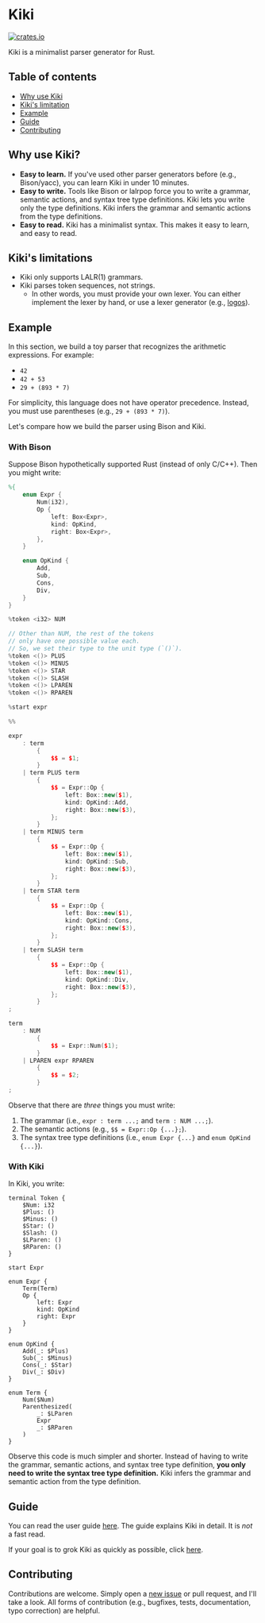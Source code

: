 # Kiki

[![crates.io](https://img.shields.io/crates/v/kiki.svg)](https://crates.io/crates/kiki)

Kiki is a minimalist parser generator for Rust.

## Table of contents

- [Why use Kiki](#why-use-kiki)
- [Kiki's limitation](#kikis-limitations)
- [Example](#example)
- [Guide](#guide)
- [Contributing](#contributing)

## Why use Kiki?

- **Easy to learn.**
  If you've used other parser generators before (e.g., Bison/yacc),
  you can learn Kiki in under 10 minutes.
- **Easy to write.**
  Tools like Bison or lalrpop force you to write
  a grammar, semantic actions, and syntax tree type definitions.
  Kiki lets you write only the type definitions.
  Kiki infers the grammar and semantic actions from the
  type definitions.
- **Easy to read.**
  Kiki has a minimalist syntax.
  This makes it easy to learn, and easy to read.

## Kiki's limitations

- Kiki only supports LALR(1) grammars.
- Kiki parses token sequences, not strings.
  - In other words, you must provide your own lexer.
    You can either implement the lexer by hand,
    or use a lexer generator (e.g., [logos](https://crates.io/crates/logos)).

## Example

In this section, we build a toy parser that
recognizes the arithmetic expressions.
For example:

- `42`
- `42 + 53`
- `29 + (893 * 7)`

For simplicity, this language does not have operator precedence.
Instead, you must use parentheses (e.g., `29 + (893 * 7)`).

Let's compare how we build the parser using Bison and Kiki.

### With Bison

Suppose Bison hypothetically supported Rust (instead of only C/C++).
Then you might write:

```yacc
%{
    enum Expr {
        Num(i32),
        Op {
            left: Box<Expr>,
            kind: OpKind,
            right: Box<Expr>,
        },
    }

    enum OpKind {
        Add,
        Sub,
        Cons,
        Div,
    }
}

%token <i32> NUM

// Other than NUM, the rest of the tokens
// only have one possible value each.
// So, we set their type to the unit type (`()`).
%token <()> PLUS
%token <()> MINUS
%token <()> STAR
%token <()> SLASH
%token <()> LPAREN
%token <()> RPAREN

%start expr

%%

expr
    : term
        {
            $$ = $1;
        }
    | term PLUS term
        {
            $$ = Expr::Op {
                left: Box::new($1),
                kind: OpKind::Add,
                right: Box::new($3),
            };
        }
    | term MINUS term
        {
            $$ = Expr::Op {
                left: Box::new($1),
                kind: OpKind::Sub,
                right: Box::new($3),
            };
        }
    | term STAR term
        {
            $$ = Expr::Op {
                left: Box::new($1),
                kind: OpKind::Cons,
                right: Box::new($3),
            };
        }
    | term SLASH term
        {
            $$ = Expr::Op {
                left: Box::new($1),
                kind: OpKind::Div,
                right: Box::new($3),
            };
        }
;

term
    : NUM
        {
            $$ = Expr::Num($1);
        }
    | LPAREN expr RPAREN
        {
            $$ = $2;
        }
;
```

Observe that there are _three_ things you must write:

1. The grammar (i.e., `expr : term ...;` and `term : NUM ...;`).
2. The semantic actions (e.g., `$$ = Expr::Op {...};`).
3. The syntax tree type definitions (i.e., `enum Expr {...}` and `enum OpKind {...}`).

### With Kiki

In Kiki, you write:

```kiki
terminal Token {
    $Num: i32
    $Plus: ()
    $Minus: ()
    $Star: ()
    $Slash: ()
    $LParen: ()
    $RParen: ()
}

start Expr

enum Expr {
    Term(Term)
    Op {
        left: Expr
        kind: OpKind
        right: Expr
    }
}

enum OpKind {
    Add(_: $Plus)
    Sub(_: $Minus)
    Cons(_: $Star)
    Div(_: $Div)
}

enum Term {
    Num($Num)
    Parenthesized(
        _: $LParen
        Expr
        _: $RParen
    )
}
```

Observe this code is much simpler and shorter.
Instead of having to write the
grammar, semantic actions, and syntax tree type definition,
**you only need to write the syntax tree type definition.**
Kiki infers the grammar and semantic action from the type definition.

## Guide

You can read the user guide [here](./USER_GUIDE.md).
The guide explains Kiki in detail.
It is _not_ a fast read.

If your goal is to grok Kiki as quickly as possible,
click [here](./SPEED_RUN_TUTORIAL.md).

## Contributing

Contributions are welcome.
Simply open a [new issue](https://github.com/kylejlin/kiki/issues/new) or pull request, and I'll take a look.
All forms of contribution (e.g., bugfixes, tests, documentation, typo correction) are helpful.
